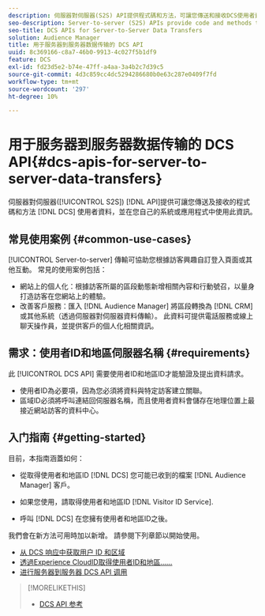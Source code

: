 ```yaml
---
description: 伺服器對伺服器(S2S) API提供程式碼和方法，可讓您傳送和接收DCS使用者資料，並在您自己的系統或應用程式中使用此資訊。
seo-description: Server-to-server (S2S) APIs provide code and methods that let you send and receive DCS user data and work with this information in your own systems or applications.
seo-title: DCS APIs for Server-to-Server Data Transfers
solution: Audience Manager
title: 用于服务器到服务器数据传输的 DCS API
uuid: 8c369166-c8a7-46b0-9913-4c027f5b1df9
feature: DCS
exl-id: fd23d5e2-b74e-47ff-a4aa-3a4b2c7d39c5
source-git-commit: 4d3c859cc4dc5294286680b0e63c287e0409f7fd
workflow-type: tm+mt
source-wordcount: '297'
ht-degree: 10%

---
```


# 用于服务器到服务器数据传输的 DCS API{#dcs-apis-for-server-to-server-data-transfers}

伺服器對伺服器([!UICONTROL S2S]) [!DNL API]提供可讓您傳送及接收的程式碼和方法 [!DNL DCS] 使用者資料，並在您自己的系統或應用程式中使用此資訊。

## 常見使用案例 {#common-use-cases}

[!UICONTROL Server-to-server] 傳輸可協助您根據訪客興趣自訂登入頁面或其他互動。 常見的使用案例包括：

* 網站上的個人化：根據訪客所屬的區段動態新增相關內容和行動號召，以量身打造訪客在您網站上的體驗。
* 改善客戶服務：匯入 [!DNL Audience Manager] 將區段轉換為 [!DNL CRM] 或其他系統（透過伺服器對伺服器資料傳輸）。 此資料可提供電話服務或線上聊天操作員，並提供客戶的個人化相關資訊。

## 需求：使用者ID和地區伺服器名稱 {#requirements}

此 [!UICONTROL DCS API] 需要使用者ID和地區ID才能驗證及提出資料請求。

* 使用者ID為必要項，因為您必須將資料與特定訪客建立關聯。
* 區域ID必須將呼叫連結回伺服器名稱，而且使用者資料會儲存在地理位置上最接近網站訪客的資料中心。

## 入门指南 {#getting-started}

目前，本指南涵蓋如何：

* 從取得使用者和地區ID [!DNL DCS] 您可能已收到的檔案 [!DNL Audience Manager] 客戶。

* 如果您使用，請取得使用者和地區ID [!DNL Visitor ID Service].
* 呼叫 [!DNL DCS] 在您擁有使用者和地區ID之後。

我們會在新方法可用時加以新增。 請參閱下列章節以開始使用。

* [从 DCS 响应中获取用户 ID 和区域](dcs-aam-ids.md)
* [透過Experience CloudID取得使用者ID和地區……](dcs-mcid-ids.md)
* [进行服务器到服务器 DCS API 调用](dcs-s2s-calls.md)

>[!MORELIKETHIS]
>
>* [DCS API 参考](../../../api/dcs-intro/dcs-api-reference/dcs-api-methods.md)

